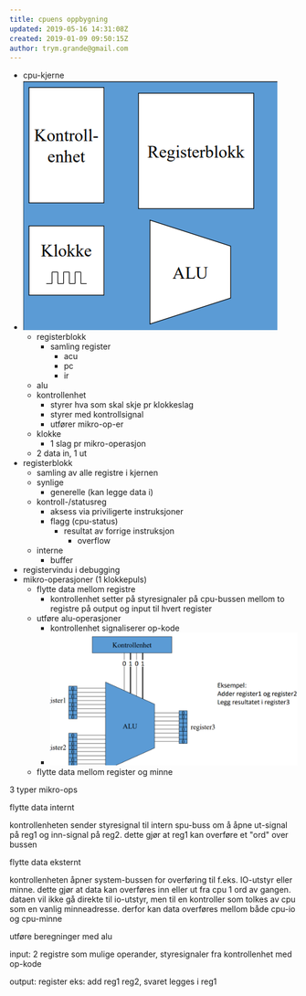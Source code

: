 ```yaml
---
title: cpuens oppbygning
updated: 2019-05-16 14:31:08Z
created: 2019-01-09 09:50:15Z
author: trym.grande@gmail.com
---
```


- cpu-kjerne
- ![](../_resources/751304cd2948c61a3b37b08358ba8260.png)
    - registerblokk
        - samling register
            - acu
            - pc
            - ir
    - alu
    - kontrollenhet
        - styrer hva som skal skje pr klokkeslag
        - styrer med kontrollsignal
        - utfører mikro-op-er
    - klokke
        - 1 slag pr mikro-operasjon
    - 2 data in, 1 ut
- registerblokk
    - samling av alle registre i kjernen
    - synlige
        - generelle (kan legge data i)
    - kontroll-/statusreg
        - aksess via priviligerte instruksjoner
        - flagg (cpu-status)
            - resultat av forrige instruksjon
                - overflow
    - interne
        - buffer
- registervindu i debugging
- mikro-operasjoner (1 klokkepuls)
    - flytte data mellom registre
        - kontrollenhet setter på styresignaler på cpu-bussen mellom to registre på output og input til hvert register
    - utføre alu-operasjoner
        - kontrollenhet signaliserer op-kode
        - ![](../_resources/580f15c0f390036017459ec3b8419b85.png)
    - flytte data mellom register og minne

3 typer mikro-ops

flytte data internt

kontrollenheten sender styresignal til intern spu-buss om å åpne ut-signal på reg1 og inn-signal på reg2. dette gjør at reg1 kan overføre et "ord" over bussen

flytte data eksternt

kontrollenheten åpner system-bussen for overføring til f.eks. IO-utstyr eller minne. dette gjør at data kan overføres inn eller ut fra cpu 1 ord av gangen. dataen vil ikke gå direkte til io-utstyr, men til en kontroller som tolkes av cpu som en vanlig minneadresse. derfor kan data overføres mellom både cpu-io og cpu-minne

utføre beregninger med alu

input: 2 registre som mulige operander, styresignaler fra kontrollenhet med op-kode

output: register
eks: add reg1 reg2, svaret legges i reg1